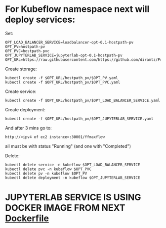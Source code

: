 # For Kubeflow namespace next will deploy services:

Set:

```
OPT_LOAD_BALANCER_SERVICE=loadbalancer-opt-0.1-hostpath-pv
OPT_PV=hostpath-pv
OPT_PVC=hostpath-pvc
OPT_JUPYTERLAB_SERVICE=jupyterlab-opt-0.1-hostpath-pv
OPT_URL=https://raw.githubusercontent.com/https://github.com/diramtz/ProyectoFinal_MaxFlow/main/deployments/minikube/
```

Create storage:

```
kubectl create -f $OPT_URL/hostpath_pv/$OPT_PV.yaml
kubectl create -f $OPT_URL/hostpath_pv/$OPT_PVC.yaml
```

Create service:

```
kubectl create -f $OPT_URL/hostpath_pv/$OPT_LOAD_BALANCER_SERVICE.yaml
```

Create deployment:

```
kubectl create -f $OPT_URL/hostpath_pv/$OPT_JUPYTERLAB_SERVICE.yaml
```

And after 3 mins go to:
```
http://<ipv4 of ec2 instance>:30001/ffmaxflow
```
all must be with status "Running" (and one with "Completed")

Delete:

```
kubectl delete service -n kubeflow $OPT_LOAD_BALANCER_SERVICE
kubectl delete pvc -n kubeflow $OPT_PVC
kubectl delete pv -n kubeflow $OPT_PV
kubectl delete deployment -n kubeflow $OPT_JUPYTERLAB_SERVICE 
```

# JUPYTERLAB SERVICE IS USING DOCKER IMAGE FROM NEXT [Dockerfile](https://github.com/optimizacion-2-2021-1-gh-classroom/practica-2-segunda-parte-diramtz/blob/main/dockerfiles/)


